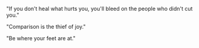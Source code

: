 "If you don't heal what hurts you, you'll bleed on the people who didn't cut you."

"Comparison is the thief of joy."

"Be where your feet are at."
